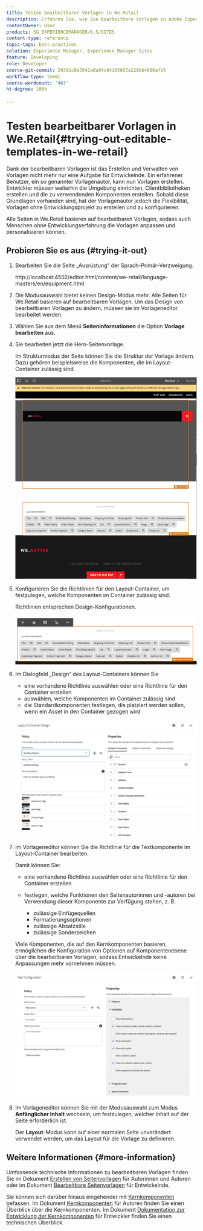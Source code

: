 ```yaml
---
title: Testen bearbeitbarer Vorlagen in We.Retail
description: Erfahren Sie, wie Sie bearbeitbare Vorlagen in Adobe Experience Manager mit We.Retail ausprobieren.
contentOwner: User
products: SG_EXPERIENCEMANAGER/6.5/SITES
content-type: reference
topic-tags: best-practices
solution: Experience Manager, Experience Manager Sites
feature: Developing
role: Developer
source-git-commit: 29391c8e3042a8a04c64165663a228bb4886afb5
workflow-type: tm+mt
source-wordcount: '467'
ht-degree: 100%

---
```


# Testen bearbeitbarer Vorlagen in We.Retail{#trying-out-editable-templates-in-we-retail}

Dank der bearbeitbaren Vorlagen ist das Erstellen und Verwalten von Vorlagen nicht mehr nur eine Aufgabe für Entwickelnde. Ein erfahrener Benutzer, ein so genannter Vorlagenautor, kann nun Vorlagen erstellen. Entwickler müssen weiterhin die Umgebung einrichten, Clientbibliotheken erstellen und die zu verwendenden Komponenten erstellen. Sobald diese Grundlagen vorhanden sind, hat der Vorlagenautor jedoch die Flexibilität, Vorlagen ohne Entwicklungsprojekt zu erstellen und zu konfigurieren.

Alle Seiten in We.Retail basieren auf bearbeitbaren Vorlagen, sodass auch Menschen ohne Entwicklungserfahrung die Vorlagen anpassen und personalisieren können.

## Probieren Sie es aus {#trying-it-out}

1. Bearbeiten Sie die Seite „Ausrüstung“ der Sprach-Primär-Verzweigung.

   http://localhost:4502/editor.html/content/we-retail/language-masters/en/equipment.html

1. Die Modusauswahl bietet keinen Design-Modus mehr. Alle Seiten für We.Retail basieren auf bearbeitbaren Vorlagen. Um das Design von bearbeitbaren Vorlagen zu ändern, müssen sie im Vorlageneditor bearbeitet werden.
1. Wählen Sie aus dem Menü **Seiteninformationen** die Option **Vorlage bearbeiten** aus.
1. Sie bearbeiten jetzt die Hero-Seitenvorlage.

   Im Strukturmodus der Seite können Sie die Struktur der Vorlage ändern. Dazu gehören beispielsweise die Komponenten, die im Layout-Container zulässig sind.

   ![chlimage_1-138](assets/chlimage_1-138.png)

1. Konfigurieren Sie die Richtlinien für den Layout-Container, um festzulegen, welche Komponenten im Container zulässig sind.

   Richtlinien entsprechen Design-Konfigurationen.

   ![chlimage_1-139](assets/chlimage_1-139.png)

1. Im Dialogfeld „Design“ des Layout-Containers können Sie

   * eine vorhandene Richtlinie auswählen oder eine Richtlinie für den Container erstellen
   * auswählen, welche Komponenten im Container zulässig sind
   * die Standardkomponenten festlegen, die platziert werden sollen, wenn ein Asset in den Container gezogen wird

   ![chlimage_1-140](assets/chlimage_1-140.png)

1. Im Vorlageneditor können Sie die Richtlinie für die Textkomponente im Layout-Container bearbeiten.

   Damit können Sie:

   * eine vorhandene Richtlinie auswählen oder eine Richtlinie für den Container erstellen
   * festlegen, welche Funktionen den Seitenautorinnen und -autoren bei Verwendung dieser Komponente zur Verfügung stehen, z. B.

      * zulässige Einfügequellen
      * Formatierungsoptionen
      * zulässige Absatzstile
      * zulässige Sonderzeichen

   Viele Komponenten, die auf den Kernkomponenten basieren, ermöglichen die Konfiguration von Optionen auf Komponentenebene über die bearbeitbaren Vorlagen, sodass Entwickelnde keine Anpassungen mehr vornehmen müssen.

   ![chlimage_1-141](assets/chlimage_1-141.png)

1. Im Vorlageneditor können Sie mit der Modusauswahl zum Modus **Anfänglicher Inhalt** wechseln, um festzulegen, welcher Inhalt auf der Seite erforderlich ist.

   Der **Layout**-Modus kann auf einer normalen Seite unverändert verwendet werden, um das Layout für die Vorlage zu definieren.

## Weitere Informationen {#more-information}

Umfassende technische Informationen zu bearbeitbaren Vorlagen finden Sie im Dokument [Erstellen von Seitenvorlagen](/help/sites-authoring/templates.md) für Autorinnen und Autoren oder im Dokument [Bearbeitbare Seitenvorlagen](/help/sites-developing/page-templates-editable.md) für Entwickelnde.

Sie können sich darüber hinaus eingehender mit [Kernkomponenten](/help/sites-developing/we-retail-core-components.md) befassen. Im Dokument [Kernkomponenten](https://experienceleague.adobe.com/docs/experience-manager-core-components/using/introduction.html?lang=de) für Autoren finden Sie einen Überblick über die Kernkomponenten. Im Dokument [Dokumentation zur Entwicklung der Kernkomponenten](https://helpx.adobe.com/de/experience-manager/core-components/using/developing.html) für Entwickler finden Sie einen technischen Überblick.
